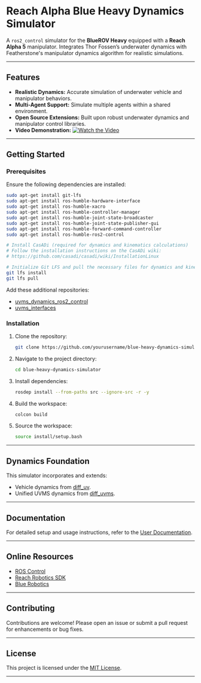 # Reach Alpha Blue Heavy Dynamics Simulator

A `ros2_control` simulator for the **BlueROV Heavy** equipped with a **Reach Alpha 5** manipulator. Integrates Thor Fossen’s underwater dynamics with Featherstone's manipulator dynamics algorithm for realistic simulations.

---

## Features

- **Realistic Dynamics:** Accurate simulation of underwater vehicle and manipulator behaviors.
- **Multi-Agent Support:** Simulate multiple agents within a shared environment.
- **Open Source Extensions:** Built upon robust underwater dynamics and manipulator control libraries.
- **Video Demonstration:** [![Watch the Video](https://img.youtube.com/vi/VRJUbpdvPIM/0.jpg)](https://www.youtube.com/watch?v=VRJUbpdvPIM)

---

## Getting Started

### Prerequisites

Ensure the following dependencies are installed:

```bash
sudo apt-get install git-lfs
sudo apt-get install ros-humble-hardware-interface
sudo apt-get install ros-humble-xacro
sudo apt-get install ros-humble-controller-manager
sudo apt-get install ros-humble-joint-state-broadcaster
sudo apt-get install ros-humble-joint-state-publisher-gui
sudo apt-get install ros-humble-forward-command-controller
sudo apt-get install ros-humble-ros2-control

# Install CasADi (required for dynamics and kinematics calculations)
# Follow the installation instructions on the CasADi wiki:
# https://github.com/casadi/casadi/wiki/InstallationLinux

# Initialize Git LFS and pull the necessary files for dynamics and kinematics
git lfs install
git lfs pull
```

Add these additional repositories:

- [uvms_dynamics_ros2_control](https://github.com/edxmorgan/uvms_dynamics_ros2_control)
- [uvms_interfaces](https://github.com/edxmorgan/uvms_interfaces/blob/main/msg/Command.msg)

### Installation

1. Clone the repository:
    ```bash
    git clone https://github.com/yourusername/blue-heavy-dynamics-simulator.git
    ```
2. Navigate to the project directory:
    ```bash
    cd blue-heavy-dynamics-simulator
    ```
3. Install dependencies:
    ```bash
    rosdep install --from-paths src --ignore-src -r -y
    ```
4. Build the workspace:
    ```bash
    colcon build
    ```
5. Source the workspace:
    ```bash
    source install/setup.bash
    ```

---

## Dynamics Foundation

This simulator incorporates and extends:

- Vehicle dynamics from [diff_uv](https://github.com/edxmorgan/diff_uv).
- Unified UVMS dynamics from [diff_uvms](https://github.com/edxmorgan/diff_uvms).

---

## Documentation

For detailed setup and usage instructions, refer to the [User Documentation](doc/userdoc.rst).

---

## Online Resources

- [ROS Control](https://control.ros.org/rolling/index.html)
- [Reach Robotics SDK](https://github.com/Reach-Robotics/reach_robotics_sdk/tree/master)
- [Blue Robotics](https://github.com/Bluerobotics)

---

## Contributing

Contributions are welcome! Please open an issue or submit a pull request for enhancements or bug fixes.

---

## License

This project is licensed under the [MIT License](LICENSE).

---
